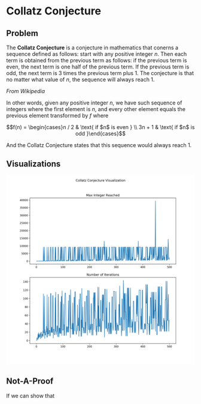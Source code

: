 # Collatz Conjecture

## Problem

The **Collatz Conjecture** is a conjecture in mathematics that conerns a sequence defined as follows: start with any positive integer $n$. Then each term is obtained from the previous term as follows: if the previous term is even, the next term is one half of the previous term. If the previous term is odd, the next term is 3 times the previous term plus 1. The conjecture is that no matter what value of $n$, the sequence will always reach 1.

*From Wikipedia*

In other words, given any positive integer $n$, we have such sequence of integers where the first element is $n$, and every other element equals the previous element transformed by $f$ where

$$f(n) = \begin{cases}n / 2 & \text{ if $n$ is even } \\ 3n + 1 & \text{ if $n$ is odd }\end{cases}$$

And the Collatz Conjecture states that this sequence would always reach 1.

## Visualizations

![visualization](visualization.png)

## Not-A-Proof

If we can show that
